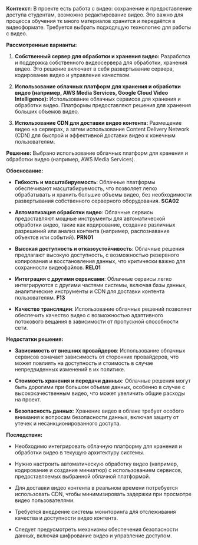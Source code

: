 
**Контекст:**
В проекте есть работа с видео: сохранение и предоставление доступа студентам, возможно редактирование видео. Это важно для процесса обучения тк много материалов хранится и передаётся в видеоформате. Требуется выбрать подходящую технологию для работы с видео.


**Рассмотренные варианты:**
1. **Собственный сервер для обработки и хранения видео:** Разработка и поддержка собственного видеосервера для обработки, хранения видео. Это решение включает в себя развертывание сервера, кодирование видео и управление качеством.

2. **Использование облачных платформ для хранения и обработки видео (например, AWS Media Services, Google Cloud Video Intelligence):** Использование облачных сервисов для хранения и обработки видео. Платформы предоставляют решения для хранения больших объемов видео.

3. **Использование CDN для доставки видео контента:** Размещение видео на серверах, а затем использование Content Delivery Network (CDN) для быстрой и эффективной доставки видео к конечным пользователям.


**Решение:**
Выбрано использование облачных платформ для хранения и обработки видео (например, AWS Media Services).

**Обоснование:**
- **Гибкость и масштабируемость**: Облачные платформы обеспечивают масштабируемость, что позволяет легко обрабатывать и хранить большие объемы видео, без необходимости развертывания собственного серверного оборудования.  **SCA02**

- **Автоматизация обработки видео**: Облачные сервисы предоставляют мощные инструменты для автоматической обработки видео, такие как кодирование, создание различных разрешений или анализ контента (например, распознавание объектов или событий). **PRN01**

- **Высокая доступность и отказоустойчивость**: Облачные решения предлагают высокую доступность, с возможностью резервного копирования и восстановления данных, что критически важно для сохранности видеофайлов. **REL01**

- **Интеграция с другими сервисами**: Облачные сервисы легко интегрируются с другими частями системы, включая базы данных, аналитические инструменты и CDN для доставки контента пользователям. **F13**

- **Качество трансляции**: Использование облачных решений позволяет обеспечить качество видео с возможностью адаптивного потокового вещания в зависимости от пропускной способности сети.


**Недостатки решения:**
- **Зависимость от внешних провайдеров**: Использование облачных сервисов означает зависимость от сторонних провайдеров, что может повлиять на доступность и стоимость в случае непредвиденных изменений в их политике.

- **Стоимость хранения и передачи данных**: Облачные решения могут быть дорогими при большом объеме данных, особенно в случае с высококачественным видео, что может увеличить общие расходы на проект.

- **Безопасность данных**: Хранение видео в облаке требует особого внимания к вопросам безопасности данных, включая защиту от утечек и несанкционированного доступа.

**Последствия:**
- Необходимо интегрировать облачную платформу для хранения и обработки видео в текущую архитектуру системы.

- Нужно настроить автоматическую обработку видео (например, кодирование и создание миниатюр) с использованием сервисов, предоставляемых выбранной облачной платформой.

- Для доставки видео контента в реальном времени потребуется использовать CDN, чтобы минимизировать задержки при просмотре видео пользователями.

- Требуется внедрение системы мониторинга для отслеживания качества и доступности видео контента.

- Следует предусмотреть механизмы обеспечения безопасности данных, включая шифрование видео и управление доступом.